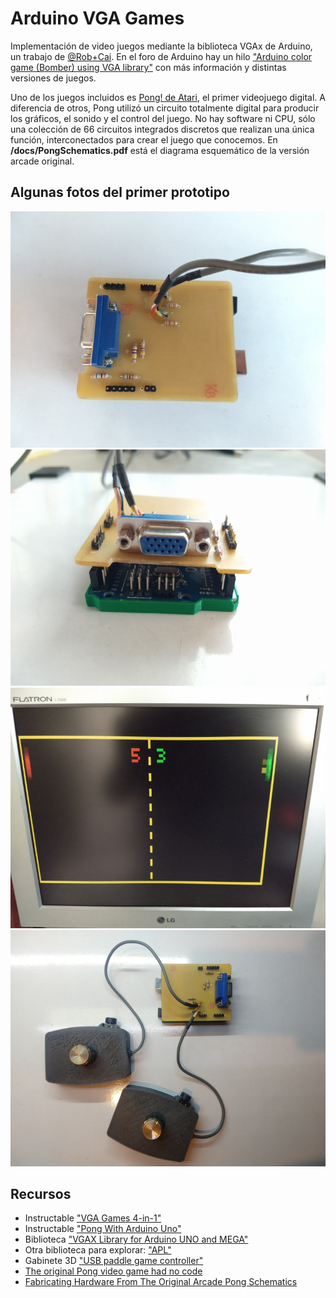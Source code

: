 # Arduino VGA Games

Implementación de video juegos mediante la biblioteca VGAx de Arduino, un trabajo de [@Rob+Cai](https://www.instructables.com/member/Rob+Cai/). En el foro de Arduino hay un hilo ["Arduino color game (Bomber) using VGA library"](https://forum.arduino.cc/t/arduino-color-game-bomber-using-vga-library/316899) con más información y distintas versiones de juegos.

Uno de los juegos incluidos es [Pong! de Atari](https://es.wikipedia.org/wiki/Pong), el primer videojuego digital. A diferencia de otros, Pong utilizó un circuito totalmente digital para producir los gráficos, el sonido y el control del juego. No hay software ni CPU, sólo una colección de 66 circuitos integrados discretos que realizan una única función, interconectados para crear el juego que conocemos. En **/docs/PongSchematics.pdf** está el diagrama esquemático de la versión arcade original.

## Algunas fotos del primer prototipo

![](./docs/img/1b23cc0abb330985.jpg)
![](./docs/img/202c77843d42b91a.jpg)
![](./docs/img/933af5e730127870.jpg)
![](./docs/img/img20240116205208316.jpg)

## Recursos

- Instructable ["VGA Games 4-in-1"](https://www.instructables.com/Arduino-VGA-Games-4-in-1/)
- Instructable ["Pong With Arduino Uno"](https://www.instructables.com/VGA-Pong-with-Arduino-Uno/)
- Biblioteca ["VGAX Library for Arduino UNO and MEGA"](https://github.com/smaffer/vgax)
- Otra biblioteca para explorar: ["APL"](https://github.com/akund/APL)
- Gabinete 3D ["USB paddle game controller"](https://www.thingiverse.com/thing:4223937)
- [The original Pong video game had no code](https://www.reddit.com/r/EngineeringPorn/comments/ul49zt/the_original_pong_video_game_had_no_code_and_was/)
- [Fabricating Hardware From The Original Arcade Pong Schematics](https://hackaday.com/2012/12/22/fabricating-hardware-from-the-original-arcade-pong-schematics/)
